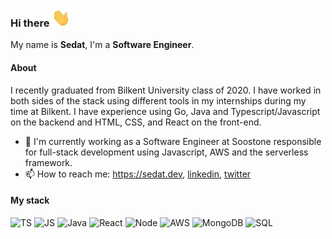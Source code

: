 ### Hi there <img src="https://raw.githubusercontent.com/ABSphreak/ABSphreak/master/gifs/Hi.gif" width="30px">

My name is <b>Sedat</b>, I'm a <b>Software Engineer</b>.

#### About

I recently graduated from Bilkent University class of 2020. I have worked in both sides of the stack using different tools in my internships during my time at Bilkent. I have experience using Go, Java and Typescript/Javascript on the backend and HTML, CSS, and React on the front-end. 

- 🔭 I'm currently working as a Software Engineer at Soostone responsible for full-stack development using Javascript, AWS and the serverless framework.
- 📫 How to reach me: https://sedat.dev, [linkedin](https://www.linkedin.com/in/sedatcyalcin), [twitter](https://twitter.com/SedatCanYalcin)

#### My stack
 ![TS](https://img.icons8.com/color/48/000000/typescript.png)
 ![JS](https://img.icons8.com/color/48/000000/javascript.png)
 ![Java](https://icons8.com/icon/13679/java)
 ![React](https://img.icons8.com/office/48/000000/react.png)
 ![Node](https://img.icons8.com/color/48/000000/nodejs.png)
 ![AWS](https://img.icons8.com/color/48/000000/amazon-web-services.png)
 ![MongoDB](https://img.icons8.com/color/48/000000/mongodb.png)
 ![SQL](https://img.icons8.com/metro/48/000000/sql.png)
 
 
